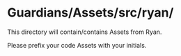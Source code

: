 # Guardians/Assets/src/ryan/

This directory will contain/contains Assets from Ryan.

Please prefix your code Assets with your initials.